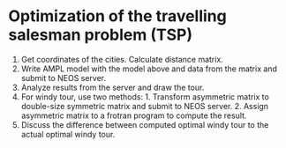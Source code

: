 # Optimization of the travelling salesman problem (TSP)
1. Get coordinates of the cities. Calculate distance matrix.
2. Write AMPL model with the model above and data from the matrix and submit to NEOS server.
3. Analyze results from the server and draw the tour.
4. For windy tour, use two methods: 1. Transform asymmetric matrix to double-size symmetric matrix
and submit to NEOS server. 2. Assign asymmetric matrix to a frotran program to compute the result.
5. Discuss the difference between computed optimal windy tour to the actual optimal windy tour.
